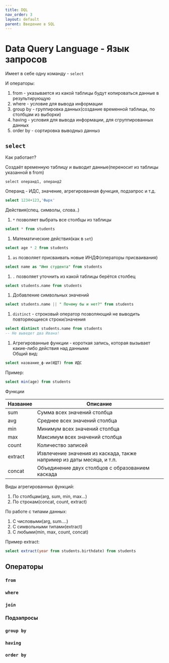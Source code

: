 ```yaml
---
title: DQL
nav_order: 3
layout: default
parent: Введение в SQL
---
```

# Data Query Language - Язык запросов 

Имеет в себе одну команду - `select`

И операторы:
1. from - указывается из какой таблицы будут копироваться данные в результирующую
2. where - условие для вывода информации
3. group by - группировка данных(создание временной таблицы, по столбцам из выборки)
4. having - условия для вывода информации, для сгруппированных данных
5. order by - сортировка выводныз данныз

## `select`

Как работает?

Создаёт временную таблицу и выводит данные(переносит из таблицы указанной в from)
```
select операнд1, операнд2
```
Операнд - ИДС, значение, агрегированная функция, подзапрос и т.д.

 ```sql
 select 1234+123,'Фырк'
 ```

Действия(спец. символы, слова..)

1. `*` позволяет выбрать все столбцы из таблицы
```sql
select * from students
```
1. Математические действия(как в `set`)
```sql
select age * 2 from students
```
1. `as` позволяет присваивать новые ИНДФ(операторы присваивания)
```sql
select name as "Имя студента" from students
```
1. `.` позволяет уточнить из какой таблицы берётся столбец
```sql
select students.name from students
```
1. Добавление символьных значений
```sql
select students.name || " Почему бы и нет?" from students
```
1. `distinct` - строковый оператор позволяющий не выводить повторяющиеся строки/значения
```sql
select distinct students.name from students
-- Не выведет два Ивана!
```
1. Агрегированные функции - короткая запись, которая вызывает какие-либо действия над данными<br>Общий вид:
```sql
select название_ф-ии(ИДТ) from ИДС
```
Пример:
```sql
select min(age) from students
```
Функции

| Название | Описание                                                              |
| -------- | --------------------------------------------------------------------- |
| sum      | Сумма всех значений столбца                                           |
| avg      | Среднее всех значений столбца                                         |
| min      | Минимум всех значений столбца                                         |
| max      | Максимум всех значений столбца                                        |
| count    | Количество записей                                                    |
| extract  | Извлечение значения из каскада, также например из даты месяца, и т.п. |
| concat   | Объединение двух столбцов с образованием каскада                      |

Виды агрегированных функций:
1. По столбцам(arg, sum, min, max...)
2. По строкам(concat, count, extract)

По работе с типами данных:
1. С числовыми(arg, sum....)
2. С символьными типами(extract)
3. С любыми(min, max, count, concat)

Пример extract:
```sql
select extract(year from students.birthdate) from students
```

## Операторы

### `from`



### `where`

### `join`

### Подзапросы
### `group by`

### `having`

### `order by`
